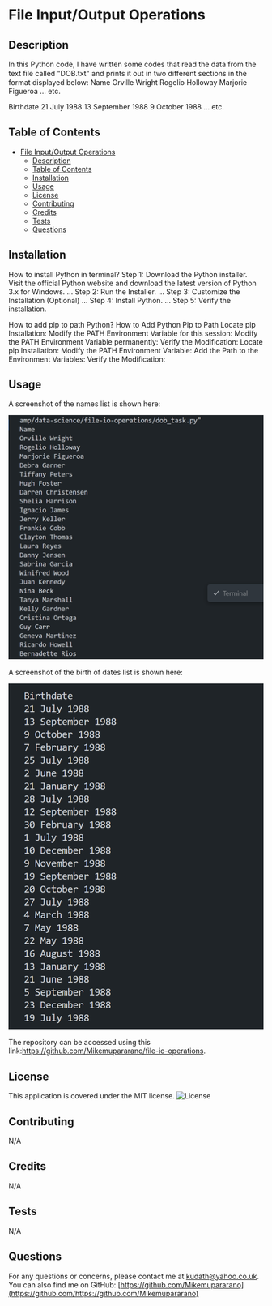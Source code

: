 # File Input/Output Operations

## Description
In this Python code, I have written some codes that read the data from the text ﬁle called "DOB.txt" and prints it out in two different sections in the format displayed below:
Name
Orville Wright
Rogelio Holloway
Marjorie Figueroa
… etc.

Birthdate
21 July 1988
13 September 1988
9 October 1988
… etc.

## Table of Contents
- [File Input/Output Operations](#file-inputoutput-operations)
  - [Description](#description)
  - [Table of Contents](#table-of-contents)
  - [Installation](#installation)
  - [Usage](#usage)
  - [License](#license)
  - [Contributing](#contributing)
  - [Credits](#credits)
  - [Tests](#tests)
  - [Questions](#questions)

## Installation
How to install Python in terminal?
Step 1: Download the Python installer. Visit the official Python website and download the latest version of Python 3.x for Windows. ...
Step 2: Run the Installer. ...
Step 3: Customize the Installation (Optional) ...
Step 4: Install Python. ...
Step 5: Verify the installation.

How to add pip to path Python?
How to Add Python Pip to Path
Locate pip Installation:
Modify the PATH Environment Variable for this session:
Modify the PATH Environment Variable permanently:
Verify the Modification:
Locate pip Installation:
Modify the PATH Environment Variable:
Add the Path to the Environment Variables:
Verify the Modification:


## Usage

A screenshot of the names list is shown here:

![A screenshot :](./namescreenshot.png)

A screenshot of the birth of dates list is shown here:

![A screenshot :](./birthdate-screenshot.png)

The repository can be accessed using this link:https://github.com/Mikemupararano/file-io-operations.

## License
This application is covered under the MIT license.
![License](https://img.shields.io/badge/license-MIT-blue.svg)
## Contributing
 N/A

## Credits
N/A
## Tests
N/A

## Questions
For any questions or concerns, please contact me at [kudath@yahoo.co.uk](mailto:kudath@yahoo.co.uk).
You can also find me on GitHub: [https://github.com/Mikemupararano](https://github.com/https://github.com/Mikemupararano)
